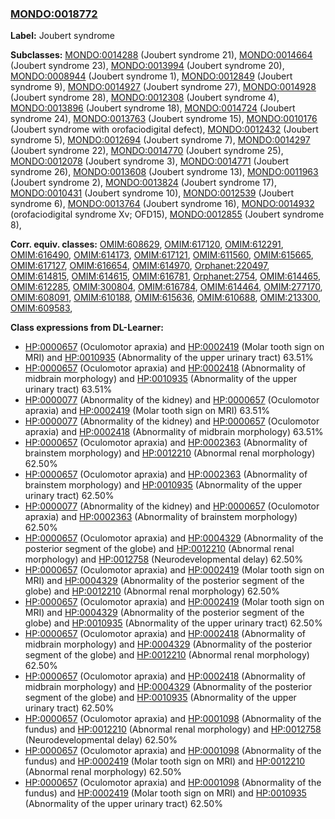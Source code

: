 
### [MONDO:0018772](http://purl.obolibrary.org/obo/MONDO_0018772)
**Label:** Joubert syndrome

**Subclasses:** [MONDO:0014288](http://purl.obolibrary.org/obo/MONDO_0014288) (Joubert syndrome 21), [MONDO:0014664](http://purl.obolibrary.org/obo/MONDO_0014664) (Joubert syndrome 23), [MONDO:0013994](http://purl.obolibrary.org/obo/MONDO_0013994) (Joubert syndrome 20), [MONDO:0008944](http://purl.obolibrary.org/obo/MONDO_0008944) (Joubert syndrome 1), [MONDO:0012849](http://purl.obolibrary.org/obo/MONDO_0012849) (Joubert syndrome 9), [MONDO:0014927](http://purl.obolibrary.org/obo/MONDO_0014927) (Joubert syndrome 27), [MONDO:0014928](http://purl.obolibrary.org/obo/MONDO_0014928) (Joubert syndrome 28), [MONDO:0012308](http://purl.obolibrary.org/obo/MONDO_0012308) (Joubert syndrome 4), [MONDO:0013896](http://purl.obolibrary.org/obo/MONDO_0013896) (Joubert syndrome 18), [MONDO:0014724](http://purl.obolibrary.org/obo/MONDO_0014724) (Joubert syndrome 24), [MONDO:0013763](http://purl.obolibrary.org/obo/MONDO_0013763) (Joubert syndrome 15), [MONDO:0010176](http://purl.obolibrary.org/obo/MONDO_0010176) (Joubert syndrome with orofaciodigital defect), [MONDO:0012432](http://purl.obolibrary.org/obo/MONDO_0012432) (Joubert syndrome 5), [MONDO:0012694](http://purl.obolibrary.org/obo/MONDO_0012694) (Joubert syndrome 7), [MONDO:0014297](http://purl.obolibrary.org/obo/MONDO_0014297) (Joubert syndrome 22), [MONDO:0014770](http://purl.obolibrary.org/obo/MONDO_0014770) (Joubert syndrome 25), [MONDO:0012078](http://purl.obolibrary.org/obo/MONDO_0012078) (Joubert syndrome 3), [MONDO:0014771](http://purl.obolibrary.org/obo/MONDO_0014771) (Joubert syndrome 26), [MONDO:0013608](http://purl.obolibrary.org/obo/MONDO_0013608) (Joubert syndrome 13), [MONDO:0011963](http://purl.obolibrary.org/obo/MONDO_0011963) (Joubert syndrome 2), [MONDO:0013824](http://purl.obolibrary.org/obo/MONDO_0013824) (Joubert syndrome 17), [MONDO:0010431](http://purl.obolibrary.org/obo/MONDO_0010431) (Joubert syndrome 10), [MONDO:0012539](http://purl.obolibrary.org/obo/MONDO_0012539) (Joubert syndrome 6), [MONDO:0013764](http://purl.obolibrary.org/obo/MONDO_0013764) (Joubert syndrome 16), [MONDO:0014932](http://purl.obolibrary.org/obo/MONDO_0014932) (orofaciodigital syndrome Xv; OFD15), [MONDO:0012855](http://purl.obolibrary.org/obo/MONDO_0012855) (Joubert syndrome 8), 

**Corr. equiv. classes:** [OMIM:608629](http://purl.obolibrary.org/obo/OMIM_608629), [OMIM:617120](http://purl.obolibrary.org/obo/OMIM_617120), [OMIM:612291](http://purl.obolibrary.org/obo/OMIM_612291), [OMIM:616490](http://purl.obolibrary.org/obo/OMIM_616490), [OMIM:614173](http://purl.obolibrary.org/obo/OMIM_614173), [OMIM:617121](http://purl.obolibrary.org/obo/OMIM_617121), [OMIM:611560](http://purl.obolibrary.org/obo/OMIM_611560), [OMIM:615665](http://purl.obolibrary.org/obo/OMIM_615665), [OMIM:617127](http://purl.obolibrary.org/obo/OMIM_617127), [OMIM:616654](http://purl.obolibrary.org/obo/OMIM_616654), [OMIM:614970](http://purl.obolibrary.org/obo/OMIM_614970), [Orphanet:220497](http://www.orpha.net/ORDO/Orphanet_220497), [OMIM:614815](http://purl.obolibrary.org/obo/OMIM_614815), [OMIM:614615](http://purl.obolibrary.org/obo/OMIM_614615), [OMIM:616781](http://purl.obolibrary.org/obo/OMIM_616781), [Orphanet:2754](http://www.orpha.net/ORDO/Orphanet_2754), [OMIM:614465](http://purl.obolibrary.org/obo/OMIM_614465), [OMIM:612285](http://purl.obolibrary.org/obo/OMIM_612285), [OMIM:300804](http://purl.obolibrary.org/obo/OMIM_300804), [OMIM:616784](http://purl.obolibrary.org/obo/OMIM_616784), [OMIM:614464](http://purl.obolibrary.org/obo/OMIM_614464), [OMIM:277170](http://purl.obolibrary.org/obo/OMIM_277170), [OMIM:608091](http://purl.obolibrary.org/obo/OMIM_608091), [OMIM:610188](http://purl.obolibrary.org/obo/OMIM_610188), [OMIM:615636](http://purl.obolibrary.org/obo/OMIM_615636), [OMIM:610688](http://purl.obolibrary.org/obo/OMIM_610688), [OMIM:213300](http://purl.obolibrary.org/obo/OMIM_213300), [OMIM:609583](http://purl.obolibrary.org/obo/OMIM_609583), 

**Class expressions from DL-Learner:**

- [HP:0000657](http://purl.obolibrary.org/obo/HP_0000657) (Oculomotor apraxia) and [HP:0002419](http://purl.obolibrary.org/obo/HP_0002419) (Molar tooth sign on MRI) and [HP:0010935](http://purl.obolibrary.org/obo/HP_0010935) (Abnormality of the upper urinary tract) 63.51%
- [HP:0000657](http://purl.obolibrary.org/obo/HP_0000657) (Oculomotor apraxia) and [HP:0002418](http://purl.obolibrary.org/obo/HP_0002418) (Abnormality of midbrain morphology) and [HP:0010935](http://purl.obolibrary.org/obo/HP_0010935) (Abnormality of the upper urinary tract) 63.51%
- [HP:0000077](http://purl.obolibrary.org/obo/HP_0000077) (Abnormality of the kidney) and [HP:0000657](http://purl.obolibrary.org/obo/HP_0000657) (Oculomotor apraxia) and [HP:0002419](http://purl.obolibrary.org/obo/HP_0002419) (Molar tooth sign on MRI) 63.51%
- [HP:0000077](http://purl.obolibrary.org/obo/HP_0000077) (Abnormality of the kidney) and [HP:0000657](http://purl.obolibrary.org/obo/HP_0000657) (Oculomotor apraxia) and [HP:0002418](http://purl.obolibrary.org/obo/HP_0002418) (Abnormality of midbrain morphology) 63.51%
- [HP:0000657](http://purl.obolibrary.org/obo/HP_0000657) (Oculomotor apraxia) and [HP:0002363](http://purl.obolibrary.org/obo/HP_0002363) (Abnormality of brainstem morphology) and [HP:0012210](http://purl.obolibrary.org/obo/HP_0012210) (Abnormal renal morphology) 62.50%
- [HP:0000657](http://purl.obolibrary.org/obo/HP_0000657) (Oculomotor apraxia) and [HP:0002363](http://purl.obolibrary.org/obo/HP_0002363) (Abnormality of brainstem morphology) and [HP:0010935](http://purl.obolibrary.org/obo/HP_0010935) (Abnormality of the upper urinary tract) 62.50%
- [HP:0000077](http://purl.obolibrary.org/obo/HP_0000077) (Abnormality of the kidney) and [HP:0000657](http://purl.obolibrary.org/obo/HP_0000657) (Oculomotor apraxia) and [HP:0002363](http://purl.obolibrary.org/obo/HP_0002363) (Abnormality of brainstem morphology) 62.50%
- [HP:0000657](http://purl.obolibrary.org/obo/HP_0000657) (Oculomotor apraxia) and [HP:0004329](http://purl.obolibrary.org/obo/HP_0004329) (Abnormality of the posterior segment of the globe) and [HP:0012210](http://purl.obolibrary.org/obo/HP_0012210) (Abnormal renal morphology) and [HP:0012758](http://purl.obolibrary.org/obo/HP_0012758) (Neurodevelopmental delay) 62.50%
- [HP:0000657](http://purl.obolibrary.org/obo/HP_0000657) (Oculomotor apraxia) and [HP:0002419](http://purl.obolibrary.org/obo/HP_0002419) (Molar tooth sign on MRI) and [HP:0004329](http://purl.obolibrary.org/obo/HP_0004329) (Abnormality of the posterior segment of the globe) and [HP:0012210](http://purl.obolibrary.org/obo/HP_0012210) (Abnormal renal morphology) 62.50%
- [HP:0000657](http://purl.obolibrary.org/obo/HP_0000657) (Oculomotor apraxia) and [HP:0002419](http://purl.obolibrary.org/obo/HP_0002419) (Molar tooth sign on MRI) and [HP:0004329](http://purl.obolibrary.org/obo/HP_0004329) (Abnormality of the posterior segment of the globe) and [HP:0010935](http://purl.obolibrary.org/obo/HP_0010935) (Abnormality of the upper urinary tract) 62.50%
- [HP:0000657](http://purl.obolibrary.org/obo/HP_0000657) (Oculomotor apraxia) and [HP:0002418](http://purl.obolibrary.org/obo/HP_0002418) (Abnormality of midbrain morphology) and [HP:0004329](http://purl.obolibrary.org/obo/HP_0004329) (Abnormality of the posterior segment of the globe) and [HP:0012210](http://purl.obolibrary.org/obo/HP_0012210) (Abnormal renal morphology) 62.50%
- [HP:0000657](http://purl.obolibrary.org/obo/HP_0000657) (Oculomotor apraxia) and [HP:0002418](http://purl.obolibrary.org/obo/HP_0002418) (Abnormality of midbrain morphology) and [HP:0004329](http://purl.obolibrary.org/obo/HP_0004329) (Abnormality of the posterior segment of the globe) and [HP:0010935](http://purl.obolibrary.org/obo/HP_0010935) (Abnormality of the upper urinary tract) 62.50%
- [HP:0000657](http://purl.obolibrary.org/obo/HP_0000657) (Oculomotor apraxia) and [HP:0001098](http://purl.obolibrary.org/obo/HP_0001098) (Abnormality of the fundus) and [HP:0012210](http://purl.obolibrary.org/obo/HP_0012210) (Abnormal renal morphology) and [HP:0012758](http://purl.obolibrary.org/obo/HP_0012758) (Neurodevelopmental delay) 62.50%
- [HP:0000657](http://purl.obolibrary.org/obo/HP_0000657) (Oculomotor apraxia) and [HP:0001098](http://purl.obolibrary.org/obo/HP_0001098) (Abnormality of the fundus) and [HP:0002419](http://purl.obolibrary.org/obo/HP_0002419) (Molar tooth sign on MRI) and [HP:0012210](http://purl.obolibrary.org/obo/HP_0012210) (Abnormal renal morphology) 62.50%
- [HP:0000657](http://purl.obolibrary.org/obo/HP_0000657) (Oculomotor apraxia) and [HP:0001098](http://purl.obolibrary.org/obo/HP_0001098) (Abnormality of the fundus) and [HP:0002419](http://purl.obolibrary.org/obo/HP_0002419) (Molar tooth sign on MRI) and [HP:0010935](http://purl.obolibrary.org/obo/HP_0010935) (Abnormality of the upper urinary tract) 62.50%


